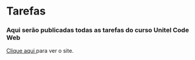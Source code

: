 # Tarefas
### Aqui serão publicadas todas as tarefas do curso Unitel Code Web
<a href="https://josecapewa.github.io/Tarefas/">Clique aqui </a> para ver o site.
